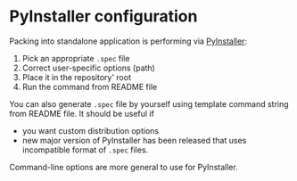 # PyInstaller configuration

Packing into standalone application is performing via [PyInstaller](https://www.pyinstaller.org/):

 1. Pick an appropriate `.spec` file
 2. Correct user-specific options (path)
 3. Place it in the repository' root
 4. Run the command from README file

You can also generate `.spec` file by yourself using template command string from README file. It should be useful if

 - you want custom distribution options
 - new major version of PyInstaller has been released that uses incompatible format of `.spec` files.

Command-line options are more general to use for PyInstaller.
